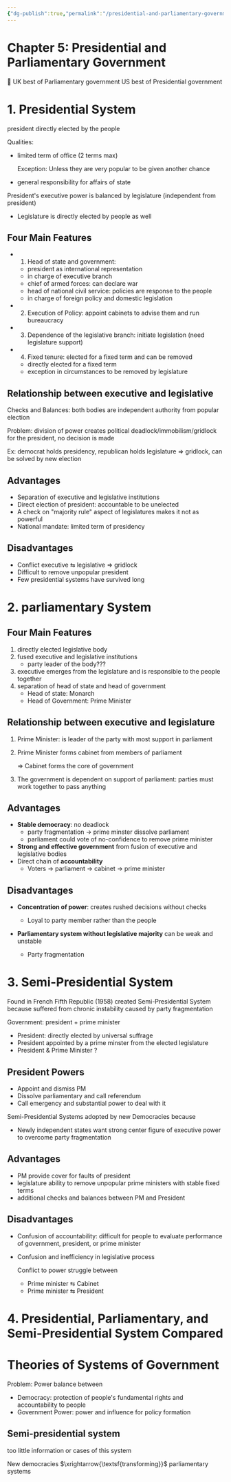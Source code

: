 ```yaml
---
{"dg-publish":true,"permalink":"/presidential-and-parliamentary-government/"}
---
```


# Chapter 5: Presidential and Parliamentary Government

🏦 UK best of Parliamentary government
US best of Presidential government



# 1. Presidential System

president directly elected by the people

Qualities:

- limited term of office (2 terms max)
    
    Exception: Unless they are very popular to be given another chance
    
- general responsibility for affairs of state

President's executive power is balanced by legislature (independent from president)

- Legislature is directly elected by people as well

## Four Main Features

- 1. Head of state and government:
    - president as international representation
    - in charge of executive branch
    - chief of armed forces: can declare war
    - head of national civil service: policies are response to the people
    - in charge of foreign policy and domestic legislation
- 2. Execution of Policy: appoint cabinets to advise them and run bureaucracy
- 3. Dependence of the legislative branch: initiate legislation (need legislature support)
- 4. Fixed tenure: elected for a fixed term and can be removed
    - directly elected for a fixed term
    - exception in circumstances to be removed by legislature
    

## Relationship between executive and legislative

Checks and Balances: both bodies are independent authority from popular election

Problem: division of power creates political deadlock/immobilism/gridlock for the president, no decision is made

Ex: democrat holds presidency, republican holds legislature ⇒ gridlock, can be solved by new election

## Advantages

- Separation of executive and legislative institutions
- Direct election of president: accountable to be unelected
- A check on "majority rule" aspect of legislatures makes it not as powerful
- National mandate: limited term of presidency

## Disadvantages

- Conflict executive $\leftrightarrows$ legislative ⇒ gridlock
- Difficult to remove unpopular president
- Few presidential systems have survived long

# 2. parliamentary System

## Four Main Features

1. directly elected legislative body
2. fused executive and legislative institutions
    - party leader of the body???
3. executive emerges from the legislature and is responsible to the people together
4. separation of head of state and head of government
    - Head of state: Monarch
    - Head of Government: Prime Minister

## Relationship between executive and legislature

1. Prime Minister: is leader of the party with most support in parliament
2. Prime Minister forms cabinet from members of parliament
    
    ⇒ Cabinet forms the core of government
    
3. The government is dependent on support of parliament: parties must work together to pass anything

## Advantages

- **Stable democracy**: no deadlock
    - party fragmentation → prime minster dissolve parliament
    - parliament could vote of no-confidence to remove prime minister
- **Strong and effective government** from fusion of executive and legislative bodies
- Direct chain of **accountability**
    - Voters → parliament → cabinet → prime minister

## Disadvantages

- **Concentration of power**: creates rushed decisions without checks
    - Loyal to party member rather than the people
    
- **Parliamentary system without legislative majority** can be weak and unstable
    - Party fragmentation

# 3. Semi-Presidential System

Found in French Fifth Republic (1958) created Semi-Presidential System because suffered from chronic instability caused by party fragmentation

Government: president + prime minister

- President: directly elected by universal suffrage
- President appointed by a prime minster from the elected legislature
- President & Prime Minister ?

## President Powers

- Appoint and dismiss PM
- Dissolve parliamentary and call referendum
- Call emergency and substantial power to deal with it

Semi-Presidential Systems adopted by new Democracies because

- Newly independent states want strong center figure  of executive power to overcome party fragmentation

## Advantages

- PM provide cover for faults of president
- legislature ability to remove unpopular prime ministers with stable fixed terms
- additional checks and balances between PM and President

## Disadvantages

- Confusion of accountability: difficult for people to evaluate performance of government, president, or prime minister
- Confusion and inefficiency in legislative process
    
    Conflict to power struggle between
    
    - Prime minister $\leftrightarrows$ Cabinet
    - Prime minister $\leftrightarrows$ President

# 4. Presidential, Parliamentary, and Semi-Presidential System Compared

# Theories of Systems of Government

Problem: Power balance between

- Democracy: protection of people's fundamental rights and accountability to people
- Government Power: power and influence for policy formation

## Semi-presidential system

too little information or cases of this system

New democracies $\xrightarrow{\textsf{transforming}}$ parliamentary systems